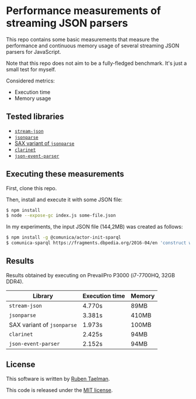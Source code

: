 # Performance measurements of streaming JSON parsers

This repo contains some basic measurements that measure the performance and continuous memory usage of several streaming JSON parsers for JavaScript.

Note that this repo does not aim to be a fully-fledged benchmark.
It's just a small test for myself.

Considered metrics:

* Execution time
* Memory usage

## Tested libraries

* [`stream-json`](https://www.npmjs.com/package/stream-json)
* [`jsonparse`](https://www.npmjs.com/package/jsonparse)
* [SAX variant of `jsonparse`](https://gist.github.com/creationix/1821394)
* [`clarinet`](https://www.npmjs.com/package/clarinet)
* [`json-event-parser`](https://github.com/Tpt/json-event-parser.js)

## Executing these measurements

First, clone this repo.

Then, install and execute it with some JSON file:
```bash
$ npm install
$ node --expose-gc index.js some-file.json
```

In my experiments, the input JSON file (144,2MB) was created as follows:
```bash
$ npm install -g @comunica/actor-init-sparql
$ comunica-sparql https://fragments.dbpedia.org/2016-04/en 'construct where { ?s ?p ?o } limit 1000000' -t application/ld+json > dbpedia-1m.jsonld
```

## Results

Results obtained by executing on PrevailPro P3000 (i7-7700HQ, 32GB DDR4).

| Library                    | Execution time | Memory |
|----------------------------|----------------|--------|
| `stream-json`              | 4.770s         | 89MB   |
| `jsonparse`                | 3.381s         | 410MB  |
| SAX variant of `jsonparse` | 1.973s         | 100MB  |
| `clarinet`                 | 2.425s         | 94MB   |
| `json-event-parser`        | 2.152s         | 94MB   |

## License

This software is written by [Ruben Taelman](http://rubensworks.net/).

This code is released under the [MIT license](http://opensource.org/licenses/MIT).
